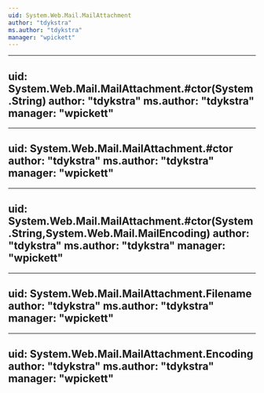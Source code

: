 ```yaml
---
uid: System.Web.Mail.MailAttachment
author: "tdykstra"
ms.author: "tdykstra"
manager: "wpickett"
---
```


---
uid: System.Web.Mail.MailAttachment.#ctor(System.String)
author: "tdykstra"
ms.author: "tdykstra"
manager: "wpickett"
---

---
uid: System.Web.Mail.MailAttachment.#ctor
author: "tdykstra"
ms.author: "tdykstra"
manager: "wpickett"
---

---
uid: System.Web.Mail.MailAttachment.#ctor(System.String,System.Web.Mail.MailEncoding)
author: "tdykstra"
ms.author: "tdykstra"
manager: "wpickett"
---

---
uid: System.Web.Mail.MailAttachment.Filename
author: "tdykstra"
ms.author: "tdykstra"
manager: "wpickett"
---

---
uid: System.Web.Mail.MailAttachment.Encoding
author: "tdykstra"
ms.author: "tdykstra"
manager: "wpickett"
---
